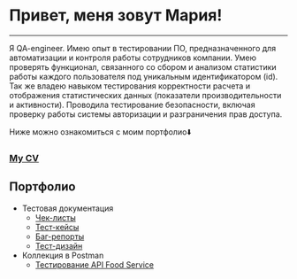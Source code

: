 # Привет, меня зовут Мария!

---
Я QA-engineer. Имею опыт в тестировании ПО, предназначенного для автоматизации и контроля работы сотрудников компании. Умею проверять функционал, связанного со сбором и анализом статистики работы каждого пользователя под уникальным идентификатором (id). Так же владею навыком тестирования корректности расчета и отображения статистических данных (показатели производительности и активности). Проводила тестирование безопасности, включая проверку работы системы авторизации и разграничения прав доступа.

Ниже можно ознакомиться с моим портфолио⬇️

### [My CV](https://hh.ru/resume_converter/%D0%93%D0%B0%D1%80%D0%BA%D1%83%D1%88%D0%B0%20%D0%9C%D0%B0%D1%80%D0%B8%D1%8F%20%D0%90%D0%BB%D0%B5%D0%BA%D1%81%D0%B0%D0%BD%D0%B4%D1%80%D0%BE%D0%B2%D0%BD%D0%B0.txt?hash=7f0fe1b4ff0deb8a300039ed1f525650736f52&type=txt&hhtmSource=resume&hhtmFrom=)
## Портфолио 
- Тестовая документация
  -  [Чек-листы](https://github.com/mgarkusha1/Portfolio/tree/main/Checklists)
  -  [Тест-кейсы](https://github.com/mgarkusha1/Portfolio/tree/main/Test_Cases)
  -  [Баг-репорты](https://github.com/mgarkusha1/Portfolio/tree/main/BugReports)
  -  [Тест-дизайн](https://github.com/mgarkusha1/Portfolio/tree/main/Test_Design)
- Коллекция в Postman 
  -  [Тестирование API Food Service](https://github.com/mgarkusha1/Portfolio/blob/main/Postman_Collections/Food%20Service.postman_collection.json)
  

